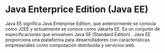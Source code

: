 # Java Enterprice Edition (Java EE)
Java EE significa Java Enterprise Edition, que anteriormente se conocía como J2EE y actualmente se conoce como Jakarta EE. Es un conjunto de especificaciones que envuelven Java SE (Standard Edition) . Java EE proporciona una plataforma para desarrolladores con características empresariales como computación distribuida y servicios web.
